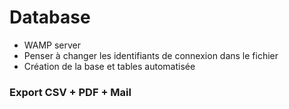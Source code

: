 # Database

* WAMP server
* Penser à changer les identifiants de connexion dans le fichier
* Création de la base et tables automatisée

### Export CSV + PDF + Mail

